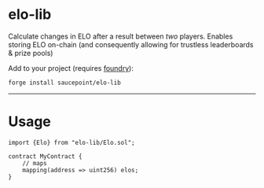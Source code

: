 # elo-lib
Calculate changes in ELO after a result between *two* players. Enables storing ELO on-chain (and consequently allowing for trustless leaderboards & prize pools)

Add to your project (requires [foundry](https://book.getfoundry.sh/)):

```bash
forge install saucepoint/elo-lib
```

---

# Usage

```solidity
import {Elo} from "elo-lib/Elo.sol";

contract MyContract {
    // maps 
    mapping(address => uint256) elos;
}

```
